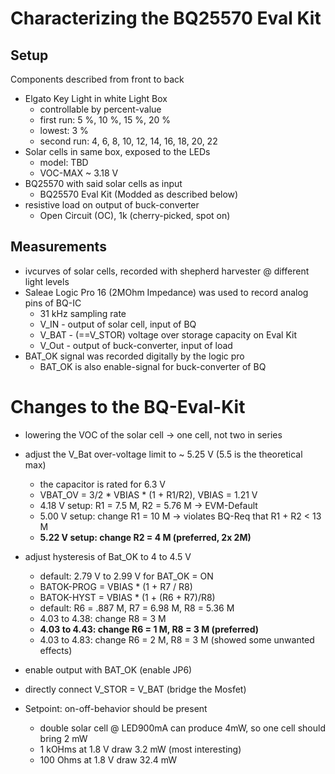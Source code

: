 # Characterizing the BQ25570 Eval Kit

## Setup

Components described from front to back

- Elgato Key Light in white Light Box
	- controllable by percent-value
    - first run: 5 %, 10 %, 15 %, 20 %
    - lowest: 3 %
    - second run: 4, 6, 8, 10, 12, 14, 16, 18, 20, 22
- Solar cells in same box, exposed to the LEDs
	- model: TBD
    - VOC-MAX ~ 3.18 V
- BQ25570 with said solar cells as input
	- BQ25570 Eval Kit (Modded as described below)
- resistive load on output of buck-converter
	- Open Circuit (OC), 1k (cherry-picked, spot on)

## Measurements

- ivcurves of solar cells, recorded with shepherd harvester @ different light levels
- Saleae Logic Pro 16 (2MOhm Impedance) was used to record analog pins of BQ-IC
    - 31 kHz sampling rate 
	- V_IN - output of solar cell, input of BQ
	- V_BAT - (==V_STOR) voltage over storage capacity on Eval Kit
	- V_Out - output of buck-converter, input of load
- BAT_OK signal was recorded digitally by the logic pro
	- BAT_OK is also enable-signal for buck-converter of BQ

# Changes to the BQ-Eval-Kit

- lowering the VOC of the solar cell -> one cell, not two in series
- adjust the V_Bat over-voltage limit to ~ 5.25 V (5.5 is the theoretical max)
  - the capacitor is rated for 6.3 V
  - VBAT_OV = 3/2 * VBIAS * (1 + R1/R2), VBIAS = 1.21 V
  - 4.18 V setup: R1 = 7.5 M, R2 = 5.76 M -> EVM-Default
  - 5.00 V setup: change R1 = 10 M -> violates BQ-Req that R1 + R2 < 13 M
  - **5.22 V setup: change R2 = 4 M (preferred, 2x 2M)**
- adjust hysteresis of Bat_OK to 4 to 4.5 V
  - default: 2.79 V to 2.99 V for BAT_OK = ON
  - BATOK-PROG = VBIAS * (1 + R7 / R8)
  - BATOK-HYST = VBIAS * (1 + (R6 + R7)/R8)
  - default: R6 = .887 M, R7 = 6.98 M, R8 = 5.36 M
  - 4.03 to 4.38: change R8 = 3 M
  - **4.03 to 4.43: change R6 = 1 M, R8 = 3 M (preferred)**
  - 4.03 to 4.83: change R6 = 2 M, R8 = 3 M (showed some unwanted effects)
- enable output with BAT_OK (enable JP6)
- directly connect V_STOR = V_BAT (bridge the Mosfet)

- Setpoint: on-off-behavior should be present
  - double solar cell @ LED900mA can produce 4mW, so one cell should bring 2 mW
  - 1 kOHms at 1.8 V draw 3.2 mW (most interesting)
  - 100 Ohms at 1.8 V draw 32.4 mW